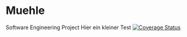 # Muehle
Software Engineering Project
Hier ein kleiner Test
[![Coverage Status](https://coveralls.io/repos/github/Ciiilas/Muehle/badge.svg?branch=main)](https://coveralls.io/github/Ciiilas/Muehle?branch=main)
